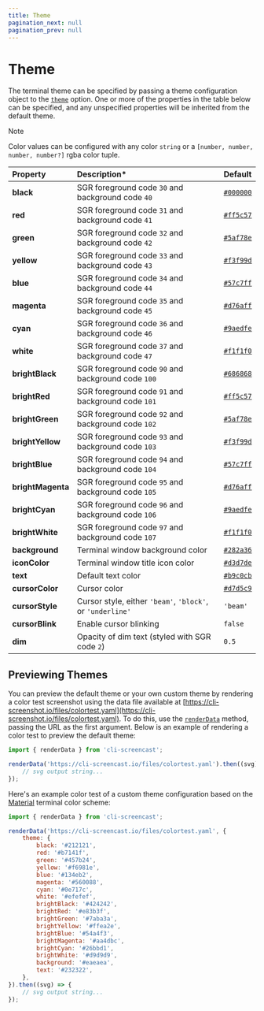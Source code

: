 ```yaml
---
title: Theme
pagination_next: null
pagination_prev: null
---
```


# Theme

The terminal theme can be specified by passing a theme configuration object to the [`theme`](options.md#theme) option. One or more of the properties in the table below can be specified, and any unspecified properties will be inherited from the default theme.

> [!note]
> Color values can be configured with any color `string` or a `[number, number, number, number?]` rgba color tuple.

|Property|Description*|Default|
|:-------|:----------|:------|
| **black** | SGR foreground code `30` and background code `40` | [`#000000`](color:000000) |
| **red** | SGR foreground code `31` and background code `41` | [`#ff5c57`](color:ff5c57) |
| **green** | SGR foreground code `32` and background code `42` | [`#5af78e`](color:5af78e) |
| **yellow** | SGR foreground code `33` and background code `43` | [`#f3f99d`](color:f3f99d) |
| **blue** | SGR foreground code `34` and background code `44` | [`#57c7ff`](color:57c7ff) |
| **magenta** | SGR foreground code `35` and background code `45` | [`#d76aff`](color:d76aff) |
| **cyan** | SGR foreground code `36` and background code `46` | [`#9aedfe`](color:9aedfe) |
| **white** | SGR foreground code `37` and background code `47` | [`#f1f1f0`](color:f1f1f0) |
| **brightBlack** | SGR foreground code `90` and background code `100` | [`#686868`](color:686868) |
| **brightRed** | SGR foreground code `91` and background code `101` | [`#ff5c57`](color:ff5c57) |
| **brightGreen** | SGR foreground code `92` and background code `102` | [`#5af78e`](color:5af78e) |
| **brightYellow** | SGR foreground code `93` and background code `103` | [`#f3f99d`](color:f3f99d) |
| **brightBlue** | SGR foreground code `94` and background code `104` | [`#57c7ff`](color:57c7ff) |
| **brightMagenta** | SGR foreground code `95` and background code `105` | [`#d76aff`](color:d76aff) |
| **brightCyan** | SGR foreground code `96` and background code `106` | [`#9aedfe`](color:9aedfe) |
| **brightWhite** | SGR foreground code `97` and background code `107` | [`#f1f1f0`](color:f1f1f0) |
| **background** | Terminal window background color | [`#282a36`](color:282a36) |
| **iconColor** | Terminal window title icon color | [`#d3d7de`](color:d3d7de) |
| **text** | Default text color | [`#b9c0cb`](color:b9c0cb) |
| **cursorColor** | Cursor color | [`#d7d5c9`](color:d7d5c9) |
| **cursorStyle** | Cursor style, either `'beam'`,  `'block'`, or `'underline'` | `'beam'` |
| **cursorBlink** | Enable cursor blinking | `false` |
| **dim** | Opacity of dim text (styled with SGR code `2`)  | `0.5` |

## Previewing Themes

You can preview the default theme or your own custom theme by rendering a color test screenshot using the data file available at [https://cli-screenshot.io/files/colortest.yaml](https://cli-screenshot.io/files/colortest.yaml). To do this, use the [`renderData`](renderData.md) method, passing the URL as the first argument. Below is an example of rendering a color test to preview the default theme:

```js result='./assets/theme--default.svg'
import { renderData } from 'cli-screencast';

renderData('https://cli-screencast.io/files/colortest.yaml').then((svg) => {
    // svg output string...
});
```

Here's an example color test of a custom theme configuration based on the [Material](https://github.com/lysyi3m/macos-terminal-themes#material-download) terminal color scheme:

```js result='./assets/theme--material.svg'
import { renderData } from 'cli-screencast';

renderData('https://cli-screencast.io/files/colortest.yaml', {
    theme: {
        black: '#212121',
        red: '#b7141f',
        green: '#457b24',
        yellow: '#f6981e',
        blue: '#134eb2',
        magenta: '#560088',
        cyan: '#0e717c',
        white: '#efefef',
        brightBlack: '#424242',
        brightRed: '#e83b3f',
        brightGreen: '#7aba3a',
        brightYellow: '#ffea2e',
        brightBlue: '#54a4f3',
        brightMagenta: '#aa4dbc',
        brightCyan: '#26bbd1',
        brightWhite: '#d9d9d9',
        background: '#eaeaea',
        text: '#232322',
    },
}).then((svg) => {
    // svg output string...
});
```
